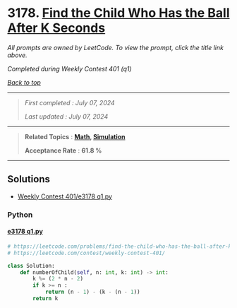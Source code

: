 # 3178. [Find the Child Who Has the Ball After K Seconds](<https://leetcode.com/problems/find-the-child-who-has-the-ball-after-k-seconds>)

*All prompts are owned by LeetCode. To view the prompt, click the title link above.*

*Completed during Weekly Contest 401 (q1)*

*[Back to top](<../README.md>)*

------

> *First completed : July 07, 2024*
>
> *Last updated : July 07, 2024*

------

> **Related Topics** : **[Math](<by_topic/Math.md>), [Simulation](<by_topic/Simulation.md>)**
>
> **Acceptance Rate** : **61.8 %**

------

## Solutions

- [Weekly Contest 401/e3178 q1.py](<../my-submissions/Weekly Contest 401/e3178 q1.py>)
### Python
#### [e3178 q1.py](<../my-submissions/Weekly Contest 401/e3178 q1.py>)
```Python
# https://leetcode.com/problems/find-the-child-who-has-the-ball-after-k-seconds/
# https://leetcode.com/contest/weekly-contest-401/

class Solution:
    def numberOfChild(self, n: int, k: int) -> int:
        k %= (2 * n - 2)
        if k >= n :
            return (n - 1) - (k - (n - 1))
        return k
        
```

